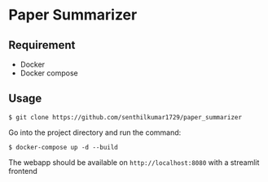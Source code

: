 # Paper Summarizer


## Requirement

- Docker
- Docker compose

## Usage

```
$ git clone https://github.com/senthilkumar1729/paper_summarizer
```

Go into the project directory and run the command:

```
$ docker-compose up -d --build
```

The webapp should be available on `http://localhost:8080` with a streamlit frontend


